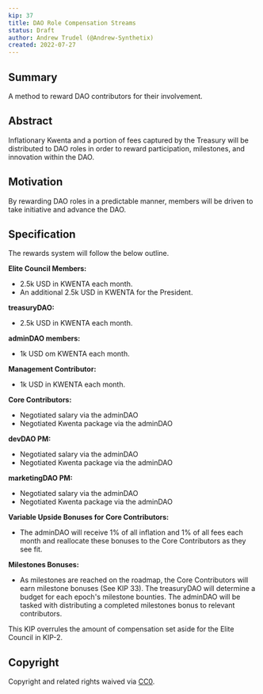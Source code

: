 ```yaml
---
kip: 37
title: DAO Role Compensation Streams 
status: Draft
author: Andrew Trudel (@Andrew-Synthetix)
created: 2022-07-27
---
```


## Summary

A method to reward DAO contributors for their involvement. 

## Abstract

Inflationary Kwenta and a portion of fees captured by the Treasury will be distributed to DAO roles in order to reward participation, milestones, and innovation within the DAO. 

## Motivation

By rewarding DAO roles in a predictable manner, members will be driven to take initiative and advance the DAO. 

## Specification

The rewards system will follow the below outline. 

**Elite Council Members:**
- 2.5k USD in KWENTA each month.
- An additional 2.5k USD in KWENTA for the President.

**treasuryDAO:**
- 2.5k USD in KWENTA each month.

**adminDAO members:**
- 1k USD om KWENTA each month.

**Management Contributor:**
- 1k USD in KWENTA each month.

**Core Contributors:**
- Negotiated salary via the adminDAO 
- Negotiated Kwenta package via the adminDAO 

**devDAO PM:**
- Negotiated salary via the adminDAO
- Negotiated Kwenta package via the adminDAO

**marketingDAO PM:** 
- Negotiated salary via the adminDAO
- Negotiated Kwenta package via the adminDAO

**Variable Upside Bonuses for Core Contributors:**
- The adminDAO will receive 1% of all inflation and 1% of all fees each month and reallocate these bonuses to the Core Contributors as they see fit. 

**Milestones Bonuses:**
- As milestones are reached on the roadmap, the Core Contributors will earn milestone bonuses (See KIP 33). The treasuryDAO will determine a budget for each epoch's milestone bounties. The adminDAO will be tasked with distributing a completed milestones bonus to relevant contributors. 

This KIP overrules the amount of compensation set aside for the Elite Council in KIP-2. 

## Copyright

Copyright and related rights waived via [CC0](https://creativecommons.org/publicdomain/zero/1.0/).
